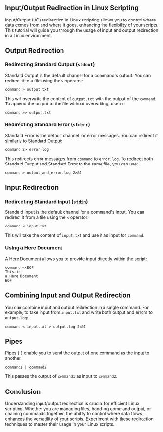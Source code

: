 ## Input/Output Redirection in Linux Scripting
Input/Output (I/O) redirection in Linux scripting allows you to control where data comes from and where it goes, enhancing
the flexibility of your scripts. This tutorial will guide you through the usage of input and output redirection in a Linux
environment.

## Output Redirection

### Redirecting Standard Output (`stdout`)
Standard Output is the default channel for a command's output. You can redirect it to a file using the `>` operator:

```
command > output.txt
```
This will overwrite the content of `output.txt` with the output of the `command`. To append the output to the file without
overwriting, use `>>`:

```
command >> output.txt
```

### Redirecting Standard Error (`stderr`)
Standard Error is the default channel for error messages. You can redirect it similarly to Standard Output:

```
command 2> error.log
```
This redirects error messages from `command` to `error.log`. To redirect both Standard Output and Standard Error to the 
same file, you can use:

```
command > output_and_error.log 2>&1
```

## Input Redirection

### Redirecting Standard Input (`stdin`)
Standard Input is the default channel for a command's input. You can redirect it from a file using the `<` operator:

```
command < input.txt
```
This will take the content of `input.txt` and use it as input for `command`.

### Using a Here Document
A Here Document allows you to provide input directly within the script:

```
command <<EOF
This is
a Here Document
EOF
```

## Combining Input and Output Redirection
You can combine input and output redirection in a single command. For example, to take input from `input.txt` and write 
both output and errors to `output.log`:

```
command < input.txt > output.log 2>&1
```

## Pipes
Pipes (`|`) enable you to send the output of one command as the input to another:

```
command1 | command2
```
This passes the output of `command1` as input to `command2`.

## Conclusion
Understanding input/output redirection is crucial for efficient Linux scripting. Whether you are managing files, handling
command output, or chaining commands together, the ability to control where data flows enhances the versatility of your 
scripts. Experiment with these redirection techniques to master their usage in your Linux scripts.